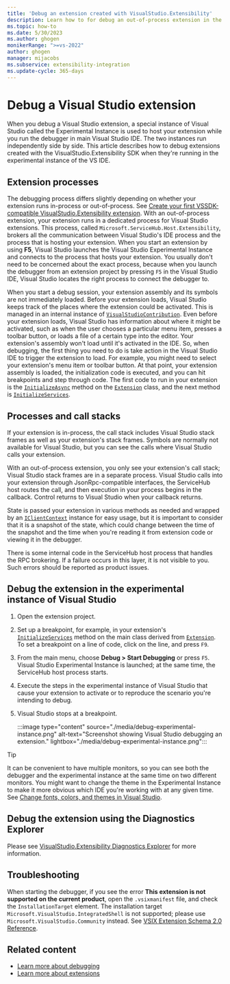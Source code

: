 ```yaml
---
title: 'Debug an extension created with VisualStudio.Extensibility'
description: Learn how to for debug an out-of-process extension in the Visual Studio Experimental instance.
ms.topic: how-to
ms.date: 5/30/2023
ms.author: ghogen
monikerRange: ">=vs-2022"
author: ghogen
manager: mijacobs
ms.subservice: extensibility-integration
ms.update-cycle: 365-days
---
```


# Debug a Visual Studio extension

When you debug a Visual Studio extension, a special instance of Visual Studio called the Experimental Instance is used to host your extension while you run the debugger in main Visual Studio IDE. The two instances run independently side by side. This article describes how to debug extensions created with the VisualStudio.Extensibility SDK when they're running in the experimental instance of the VS IDE.

## Extension processes

The debugging process differs slightly depending on whether your extension runs in-process or out-of-process. See [Create your first VSSDK-compatible VisualStudio.Extensibility extension](in-proc-extensions.md). With an out-of-process extension, your extension runs in a dedicated process for Visual Studio extensions. This process, called `Microsoft.ServiceHub.Host.Extensibility`, brokers all the communication between Visual Studio's IDE process and the process that is hosting your extension. When you start an extension by using **F5**, Visual Studio launches the Visual Studio Experimental Instance and connects to the process that hosts your extension. You usually don't need to be concerned about the exact process, because when you launch the debugger from an extension project by pressing `F5` in the Visual Studio IDE, Visual Studio locates the right process to connect the debugger to.

When you start a debug session, your extension assembly and its symbols are not immediately loaded. Before your extension loads, Visual Studio keeps track of the places where the extension could be activated. This is managed in an internal instance of [`VisualStudioContribution`](/dotnet/api/microsoft.visualstudio.extensibility.visualstudiocontributionattribute). Even before your extension loads, Visual Studio has information about where it might be activated, such as when the user chooses a particular menu item, presses a toolbar button, or loads a file of a certain type into the editor.  Your extension's assembly won't load until it's activated in the IDE. So, when debugging, the first thing you need to do is take action in the Visual Studio IDE to trigger the extension to load. For example, you might need to select your extension's menu item or toolbar button. At that point, your extension assembly is loaded, the initialization code is executed, and you can hit breakpoints and step through code. The first code to run in your extension is the [`InitializeAsync`](/dotnet/api/microsoft.visualstudio.extensibility.extensionpart.initializeasync) method on the [`Extension`](/dotnet/api/microsoft.visualstudio.extensibility.extension) class, and the next method is [`InitializeServices`](/dotnet/api/microsoft.visualstudio.extensibility.extension.initializeservices).

## Processes and call stacks

If your extension is in-process, the call stack includes Visual Studio stack frames as well as your extension's stack frames. Symbols are normally not available for Visual Studio, but you can see the calls where Visual Studio calls your extension.

With an out-of-process extension, you only see your extension's call stack; Visual Studio stack frames are in a separate process. Visual Studio calls into your extension through JsonRpc-compatible interfaces, the ServiceHub host routes the call, and then execution in your process begins in the callback. Control returns to Visual Studio when your callback returns.

State is passed your extension in various methods as needed and wrapped by an [`IClientContext`](/dotnet/api/microsoft.visualstudio.extensibility.iclientcontext) instance for easy usage, but it is important to consider that it is a snapshot of the state, which could change between the time of the snapshot and the time when you're reading it from extension code or viewing it in the debugger.

There is some internal code in the ServiceHub host process that handles the RPC brokering. If a failure occurs in this layer, it is not visible to you. Such errors should be reported as product issues.

## Debug the extension in the experimental instance of Visual Studio

1. Open the extension project.
1. Set up a breakpoint, for example, in your extension's [`InitializeServices`](/dotnet/api/microsoft.visualstudio.extensibility.extension.initializeservices) method on the main class derived from [`Extension`](/dotnet/api/microsoft.visualstudio.extensibility.extension). To set a breakpoint on a line of code, click on the line, and press `F9`.
1. From the main menu, choose **Debug > Start Debugging** or press `F5`. Visual Studio Experimental Instance is launched; at the same time, the ServiceHub host process starts.
1. Execute the steps in the experimental instance of Visual Studio that cause your extension to activate or to reproduce the scenario you're intending to debug.
1. Visual Studio stops at a breakpoint.

   :::image type="content" source="./media/debug-experimental-instance.png" alt-text="Screenshot showing Visual Studio debugging an extension." lightbox="./media/debug-experimental-instance.png":::

> [!TIP]
> It can be convenient to have multiple monitors, so you can see both the debugger and the experimental instance at the same time on two different monitors. You might want to change the theme in the Experimental Instance to make it more obvious which IDE you're working with at any given time. See [Change fonts, colors, and themes in Visual Studio](../../../ide/how-to-change-fonts-and-colors-in-visual-studio.md).

## Debug the extension using the Diagnostics Explorer

Please see [VisualStudio.Extensibility Diagnostics Explorer](../diagnostics/visualstudio-extensibility-diagnostics-extension.md) for more information.

## Troubleshooting

When starting the debugger, if you see the error **This extension is not supported on the current product**, open the `.vsixmanifest` file, and check the `InstallationTarget` element. The installation target `Microsoft.VisualStudio.IntegratedShell` is not supported; please use `Microsoft.VisualStudio.Community` instead. See [VSIX Extension Schema 2.0 Reference](../../vsix-extension-schema-2-0-reference.md#installation-element).

## Related content

- [Learn more about debugging](/visualstudio/debugger/)
- [Learn more about extensions](../visualstudio-extensibility.md)
